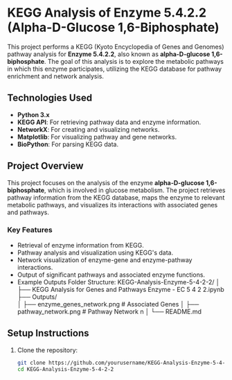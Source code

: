 # KEGG Analysis of Enzyme 5.4.2.2 (Alpha-D-Glucose 1,6-Biphosphate)

This project performs a KEGG (Kyoto Encyclopedia of Genes and Genomes) pathway analysis for **Enzyme 5.4.2.2**, also known as **alpha-D-glucose 1,6-biphosphate**. The goal of this analysis is to explore the metabolic pathways in which this enzyme participates, utilizing the KEGG database for pathway enrichment and network analysis.

## Technologies Used
- **Python 3.x**
- **KEGG API**: For retrieving pathway data and enzyme information.
- **NetworkX**: For creating and visualizing networks.
- **Matplotlib**: For visualizing pathway and gene networks.
- **BioPython**: For parsing KEGG data.

## Project Overview
This project focuses on the analysis of the enzyme **alpha-D-glucose 1,6-biphosphate**, which is involved in glucose metabolism. The project retrieves pathway information from the KEGG database, maps the enzyme to relevant metabolic pathways, and visualizes its interactions with associated genes and pathways.

### Key Features
- Retrieval of enzyme information from KEGG.
- Pathway analysis and visualization using KEGG's data.
- Network visualization of enzyme-gene and enzyme-pathway interactions.
- Output of significant pathways and associated enzyme functions.
- Example Outputs Folder Structure: 
KEGG-Analysis-Enzyme-5-4-2-2/
│
├── KEGG Analysis for Genes and Pathways Enzyme - EC 5 4 2 2.ipynb  
├── Outputs/                                                        
│   ├── enzyme_genes_network.png                                    # Associated Genes
│   ├── pathway_network.png                                         # Pathway Network n
│
└── README.md                                                       

## Setup Instructions
1. Clone the repository:
   ```bash
   git clone https://github.com/yourusername/KEGG-Analysis-Enzyme-5-4-2-2.git
   cd KEGG-Analysis-Enzyme-5-4-2-2